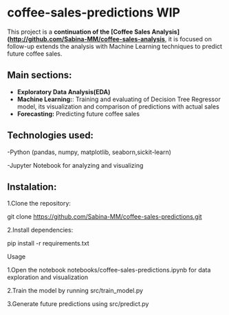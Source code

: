 # coffee-sales-predictions WIP

This project is a **continuation of the [Coffee Sales Analysis](http://github.com/Sabina-MM/coffee-sales-analysis**, it is focused on follow-up extends the analysis with Machine Learning techniques to predict future coffee sales.

## Main sections:
- **Exploratory Data Analysis(EDA)**
- **Machine Learning:**: Training and evaluating of Decision Tree Regressor model, its visualization and comparison of predictions with actual sales
- **Forecasting:** Predicting future coffee sales

## Technologies used:
-Python (pandas, numpy, matplotlib, seaborn,sickit-learn)

-Jupyter Notebook for analyzing and visualizing


## Instalation:
1.Clone the repository:

git clone https://github.com/Sabina-MM/coffee-sales-predictions.git

2.Install dependencies:

pip install -r requirements.txt

Usage

1.Open the notebook notebooks/coffee-sales-predictions.ipynb for data exploration and visualization

2.Train the model by running src/train_model.py

3.Generate future predictions using src/predict.py


